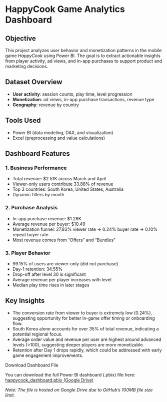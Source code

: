 # HappyCook Game Analytics Dashboard

## Objective  
This project analyzes user behavior and monetization patterns in the mobile game *HappyCook* using Power BI. The goal is to extract actionable insights from player activity, ad views, and in-app purchases to support product and marketing decisions.

## Dataset Overview  
- **User activity**: session counts, play time, level progression  
- **Monetization**: ad views, in-app purchase transactions, revenue type  
- **Geography**: revenue by country  

## Tools Used  
- Power BI (data modeling, DAX, and visualization)  
- Excel (preprocessing and value calculations)

## Dashboard Features  
### 1. **Business Performance**  
- Total revenue: $2.51K across March and April  
- Viewer-only users contribute 33.88% of revenue  
- Top 3 countries: South Korea, United States, Australia  
- Dynamic filters by month

### 2. **Purchase Analysis**  
- In-app purchase revenue: $1.28K  
- Average revenue per buyer: $10.49  
- Monetization funnel: 27.83% viewer rate → 0.24% buyer rate → 0.10% repeat buyer rate  
- Most revenue comes from “Offers” and “Bundles”

### 3. **Player Behavior**  
- 99.15% of users are viewer-only (did not purchase)  
- Day-1 retention: 34.55%  
- Drop-off after level 30 is significant  
- Average revenue per player increases with level  
- Median play time rises in later stages

## Key Insights  
- The conversion rate from viewer to buyer is extremely low (0.24%), suggesting opportunity for better in-game offer timing or onboarding flow.  
- South Korea alone accounts for over 35% of total revenue, indicating a potential regional focus.  
- Average order value and revenue per user are highest around advanced levels (>100), suggesting deeper players are more monetizable.  
- Retention after Day 1 drops rapidly, which could be addressed with early game engagement improvements.

Download Dashboard File

You can download the full Power BI dashboard (.pbix) file here:  
[happycook_dashboard.pbix (Google Drive)](https://drive.google.com/file/d/1WTq1JB1LJ1l2pEi7rE5831_7BiflrP6E/view?usp=sharing)

*Note: The file is hosted on Google Drive due to GitHub’s 100MB file size limit.*
